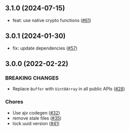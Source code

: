 ## 3.1.0 (2024-07-15)

- feat: use native crypto functions ([#61](https://github.com/ChainSafe/bls-keystore/pull/61)) 

## 3.0.1 (2024-01-30)

- fix: update dependencies ([#57](https://github.com/ChainSafe/bls-keystore/pull/57))

## 3.0.0 (2022-02-22)

### BREAKING CHANGES

- Replace `Buffer` with `Uint8Array` in all public APIs ([#28](https://github.com/ChainSafe/bls-keystore/pull/28))

### Chores

- Use ajv codegen ([#32](https://github.com/ChainSafe/bls-keystore/pull/32))
- remove stale files ([#35](https://github.com/ChainSafe/bls-keystore/pull/35))
- lock uuid version ([#41](https://github.com/ChainSafe/bls-keystore/pull/41))